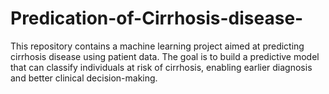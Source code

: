 # Predication-of-Cirrhosis-disease-
This repository contains a machine learning project aimed at predicting cirrhosis disease using patient data. The goal is to build a predictive model that can classify individuals at risk of cirrhosis, enabling earlier diagnosis and better clinical decision-making.
